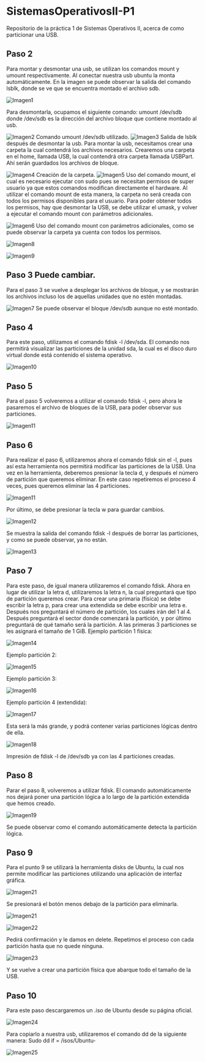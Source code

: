 # SistemasOperativosII-P1
Repositorio de la práctica 1 de Sistemas Operativos II, acerca de como particionar una USB.

## Paso 2
Para montar y desmontar una usb, se utilizan los comandos mount y umount respectivamente. 
Al conectar nuestra usb ubuntu la monta automáticamente. En la imagen se puede observar la salida del comando lsblk, donde se ve que se encuentra montado el archivo sdb. 

![Imagen1](imgs/Imagen1.png)

Para desmontarla, ocupamos el siguiente comando:
umount /dev/sdb
donde /dev/sdb es la dirección del archivo bloque que contiene montado al usb.

![Imagen2](imgs/Imagen2.png)
Comando umount /dev/sdb utilizado.
![Imagen3](imgs/Imagen3.png)
Salida de lsblk después de desmontar la usb. 
Para montar la usb, necesitamos crear una carpeta la cual contendrá los archivos necesarios. Crearemos una carpeta en el home, llamada USB, la cual contendrá otra carpeta llamada USBPart. Ahí serán guardados los archivos de bloque. 

![Imagen4](imgs/Imagen5.png)
Creación de la carpeta. 
![Imagen5](imgs/Imagen6.png)
Uso del comando mount, el cual es necesario ejecutar con sudo pues se necesitan permisos de super usuario ya que estos comandos modifican directamente el hardware. 
Al utilizar el comando mount de esta manera, la carpeta no será creada con todos los permisos disponibles para el usuario. Para poder obtener todos los permisos, hay que desmontar la USB, se debe utilizar el umask, y volver a ejecutar el comando mount con parámetros adicionales. 

![Imagen6](imgs/Imagen7.png)
Uso del comando mount con parámetros adicionales, como se puede observar la carpeta ya cuenta con todos los permisos. 


![Imagen8](imgs/Imagen8.png)

![Imagen9](imgs/Imagen9.png)

## Paso 3 Puede cambiar. 
Para el paso 3 se vuelve a desplegar los archivos de bloque, y se mostrarán los archivos incluso los de aquellas unidades que no estén montadas. 

![Imagen7](imgs/Imagen3.png) 
Se puede observar el bloque /dev/sdb aunque no esté montado. 

## Paso 4
Para este paso,  utilizamos el comando fdisk -l /dev/sda. El comando nos permitirá visualizar las particiones de la unidad sda, la cual es el disco duro virtual donde está contenido el sistema operativo. 

![Imagen10](imgs/Imagen4.png)

## Paso 5
Para el paso 5 volveremos a utilizar el comando fdisk -l, pero ahora le pasaremos el archivo de bloques de la USB, para poder observar sus particiones. 

![Imagen11](imgs/Imagen10.png)

## Paso 6
Para realizar el paso 6, utilizaremos ahora el comando fdisk sin el -l, pues así esta herramienta nos permitirá modificar las particiones de la USB. 
Una vez en la herramienta, deberemos presionar la tecla d, y después el número de partición que queremos eliminar. En este caso repetiremos el proceso 4 veces, pues queremos eliminar las 4 particiones.

![Imagen11](imgs/Imagen11.png)

 Por último, se debe presionar la tecla w para guardar cambios. 

![Imagen12](imgs/Imagen12.png)

Se muestra la salida del comando fdisk -l después de borrar las particiones, y como se puede observar, ya no están. 

![Imagen13](imgs/Imagen13.png)

## Paso 7
Para este paso, de igual manera utilizaremos el comando fdisk. Ahora en lugar de utilizar la letra d, utilizaremos la letra n, la cual preguntará que tipo de partición queremos crear. Para crear una primaria (física) se debe escribir la letra p, para crear una extendida se debe escribir una letra e. Después nos preguntará el número de partición, los cuales irán del 1 al 4. Después preguntará el sector donde comenzará la partición, y por último preguntará de qué tamaño será la partición. A las primeras 3 particiones se les asignará el tamaño de 1 GiB.
Ejemplo partición 1 física:


![Imagen14](imgs/Imagen14.png)

Ejemplo partición 2:

![Imagen15](imgs/Imagen15.png)

Ejemplo partición 3:

![Imagen16](imgs/Imagen16.png)

Ejemplo partición 4 (extendida):

![Imagen17](imgs/Imagen17.png)

Esta será la más grande, y podrá contener varias particiones lógicas dentro de ella. 

![Imagen18](imgs/Imagen18.png)

Impresión de fdisk -l de /dev/sdb ya con las 4 particiones creadas. 
## Paso 8
Parar el paso 8, volveremos a utilizar fdisk. El comando automáticamente nos dejará poner una partición lógica a lo largo de la partición extendida que hemos creado. 

![Imagen19](imgs/Imagen19.png)

Se puede observar como el comando automáticamente detecta la partición lógica. 

## Paso 9
Para el punto 9 se utilizará la herramienta disks de Ubuntu, la cual nos permite modificar las particiones utilizando una aplicación de interfaz gráfica. 

![Imagen21](imgs/Imagen21.png)

Se presionará el botón menos debajo de la partición para eliminarla.

![Imagen21](imgs/Imagen20.png)


![Imagen22](imgs/Imagen22.png)

Pedirá confirmación y le damos en delete.
Repetimos el proceso con cada partición hasta que no quede ninguna.

![Imagen23](imgs/Imagen23.png)

Y se vuelve a crear una partición física que abarque todo el tamaño de la USB.
## Paso 10
Para este paso descargaremos un .iso de Ubuntu desde su página oficial. 

![Imagen24](imgs/Imagen24.png)

Para copiarlo a nuestra usb, utilizaremos el comando dd de la siguiente manera: 
Sudo dd if = /isos/Ubuntu-

![Imagen25](imgs/Imagen25.png)

